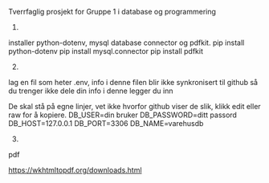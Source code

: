 Tverrfaglig prosjekt for Gruppe 1 i database og programmering

1.
installer python-dotenv, mysql database connector og pdfkit.
pip install python-dotenv
pip install mysql.connector
pip install pdfkit

2.
lag en fil som heter .env, info i denne filen blir ikke synkronisert til github så du trenger ikke dele din info
i denne legger du inn 

De skal stå på egne linjer, vet ikke hvorfor github viser de slik, klikk edit eller raw for å kopiere.
DB_USER=din bruker
DB_PASSWORD=ditt passord
DB_HOST=127.0.0.1
DB_PORT=3306
DB_NAME=varehusdb

3.
pdf

https://wkhtmltopdf.org/downloads.html
